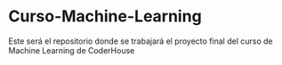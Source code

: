 # Curso-Machine-Learning
Este será el repositorio donde se trabajará el proyecto final del curso de Machine Learning de CoderHouse
